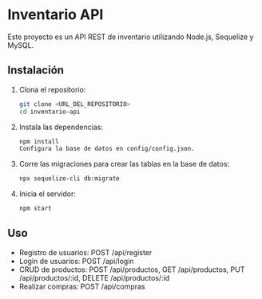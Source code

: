 # Inventario API

Este proyecto es un API REST de inventario utilizando Node.js, Sequelize y MySQL.

## Instalación

1. Clona el repositorio:

   ```bash
   git clone <URL_DEL_REPOSITORIO>
   cd inventario-api

2. Instala las dependencias:

   ```bash
   npm install
   Configura la base de datos en config/config.json.

3. Corre las migraciones para crear las tablas en la base de datos:

   ```bash
   npx sequelize-cli db:migrate

4. Inicia el servidor:

   ```bash
   npm start


## Uso
- Registro de usuarios: POST /api/register
- Login de usuarios: POST /api/login
- CRUD de productos: POST /api/productos, GET /api/productos, PUT /api/productos/:id, DELETE /api/productos/:id
- Realizar compras: POST /api/compras
